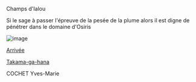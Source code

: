 Champs d'Ialou

Si le sage à passer l'épreuve de la pesée de la plume alors il est digne de pénétrer dans le domaine d'Osiris

![image](https://user-images.githubusercontent.com/115085398/196279079-78465ca4-946c-445f-8401-0478d1b30206.png)


[Arrivée](https://github.com/Doothrat/TP2-Labyrinthe/blob/main/finish.md)

[Takama-ga-hana](https://github.com/Doothrat/TP2-Labyrinthe/blob/main/takama-ga-hana.md)

COCHET Yves-Marie

